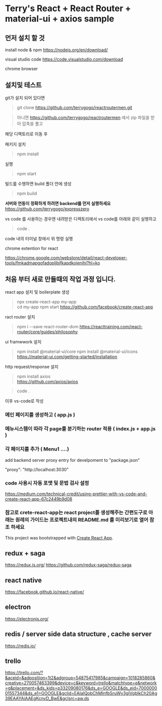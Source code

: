 
# Terry's React + React Router + material-ui + axios sample 

## 먼저 설치 할 것 

install node & npm
https://nodejs.org/en/download/

visual studio code
https://code.visualstudio.com/download

chrome browser

## 설치및 테스트 

git가 설치 되어 있다면 

> git clone https://github.com/terrygogo/reactroutermen.git

> 아니면 https://github.com/terrygogo/reactroutermen 에서 zip 파일을 받아 압축을 풀고 

해당 디랙토리로 이동 후 

패키지 설치
> npm install

실행 
> npm start

빌드를 수행하면 build 폴더 안에 생성

>npm build 

**서버와 연동이 정확하게 하려면 backend를 먼저 실행하세요**
https://github.com/terrygogo/expresszero 

vs code 를 사용하는 경우엔 내려받은 디렉토리에서 
vs code를 아래와 같이 실행하고 

> code . 

code 내의 터미널 창에서 위 명령 실행 
 
chrome extention for react 

https://chrome.google.com/webstore/detail/react-developer-tools/fmkadmapgofadopljbjfkapdkoienihi?hl=ko 
 
## 처음 부터 새로 만들때의 작업 과정 입니다.  
 
react app 설치 및 boilerplate 생성 

> npx create-react-app my-app  
> cd my-app
> npm start
https://github.com/facebook/create-react-app

ract router 설치 

> npm i --save react-router-dom
https://reacttraining.com/react-router/core/guides/philosophy

ui framwwork 설치 

> npm install @material-ui/core
> npm install @material-ui/icons
https://material-ui.com/getting-started/installation

http request/response 설치 

> npm install axios   
https://github.com/axios/axios



> code .

이후 vs-code로 작성 

### 메인 페이지를 생성하고  ( app.js ) 

### 메뉴시스템이 따라 각 page를 분기하는 router 적용  ( index.js + app.js ) 

### 각 페이지를 추가   ( Menu1 ....) 

add backend server proxy entry for develpoment to "package.json"

"proxy": "http://localhost:3030"
 
### code 사용시 자동 포맷 및 문법 검사 설정 
 https://medium.com/technical-credit/using-prettier-with-vs-code-and-create-react-app-67c2449b9d08
 
###  참고로 crete-react-app는 react project를 생성해주는 간편도구로 아래는 원레의 가이드는 프로젝트내의 README.md 를 미리보기로 열어 참조 하세요 

This project was bootstrapped with [Create React App](https://github.com/facebook/create-react-app).

## redux + saga 

https://redux.js.org/
https://github.com/redux-saga/redux-saga

## react native 

https://facebook.github.io/react-native/

## electron 

https://electronjs.org/

## redis / server side data structure , cache server

https://redis.io/

## trello 

https://trello.com/?&aceid=&adposition=1t2&adgroup=54875417985&campaign=1018285860&creative=270057463399&device=c&keyword=trello&matchtype=e&network=g&placement=&ds_kids=p33209080176&ds_e=GOOGLE&ds_eid=700000001557344&ds_e1=GOOGLE&gclid=EAIaIQobChMInfbSruWy3gIVgblkCh20Ag39EAAYAiAAEgKcnvD_BwE&gclsrc=aw.ds
